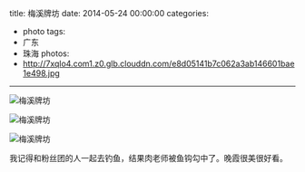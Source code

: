 title: 梅溪牌坊
date: 2014-05-24 00:00:00
categories:
- photo
tags:
- 广东
- 珠海
photos:
- http://7xqlo4.com1.z0.glb.clouddn.com/e8d05141b7c062a3ab146601bae1e498.jpg
---

![梅溪牌坊](http://7xqlo4.com1.z0.glb.clouddn.com/4d433bebb0969f01534448c0ae8b4dc5.jpg)

![梅溪牌坊](http://7xqlo4.com1.z0.glb.clouddn.com/716fa0ab99f97c68e4f8a434a91abd5e.jpg)

![梅溪牌坊](http://7xqlo4.com1.z0.glb.clouddn.com/fc10e631191ddb1578ea1135528bc700.jpg)

我记得和粉丝团的人一起去钓鱼，结果肉老师被鱼钩勾中了。晚霞很美很好看。